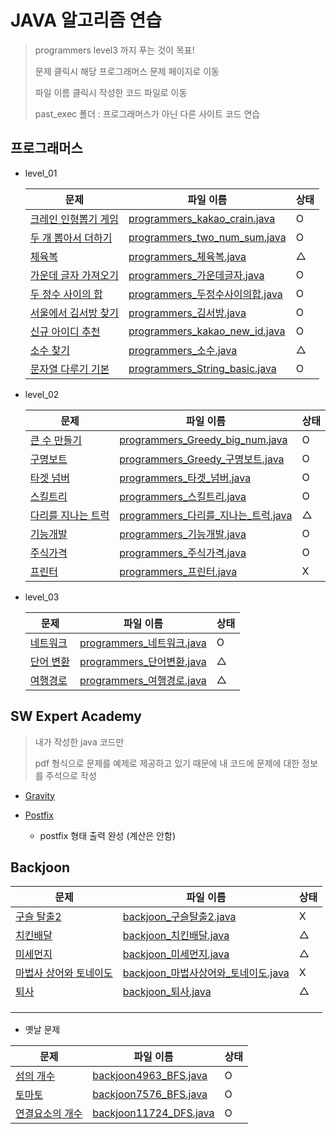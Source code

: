 # JAVA 알고리즘 연습

> programmers level3 까지 푸는 것이 목표!
>
> 문제 클릭시 해당 프로그래머스 문제 페이지로 이동
>
> 파일 이름 클릭시 작성한 코드 파일로 이동 
>
> past_exec 폴더 : 프로그래머스가 아닌 다른 사이트 코드 연습



## 프로그래머스

* level_01

  | 문제                                                         | 파일 이름                                                    | 상태 |
  | ------------------------------------------------------------ | ------------------------------------------------------------ | ---- |
  | [크레인 인형뽑기 게임](https://programmers.co.kr/learn/courses/30/lessons/64061#) | [programmers_kakao_crain.java](./programmers_level_01/programmers_kakao_crain.java) | O    |
  | [두 개 뽑아서 더하기](https://programmers.co.kr/learn/courses/30/lessons/68644) | [programmers_two_num_sum.java](./programmers_level_01/programmers_two_num_sum.java) | O    |
  | [체육복](https://programmers.co.kr/learn/courses/30/lessons/42862) | [programmers_체육복.java](./programmers_level_01/programmers_체육복.java) | △    |
  | [가운데 글자 가져오기](https://programmers.co.kr/learn/courses/30/lessons/12903?language=java) | [programmers_가운데글자.java](./programmers_level_01/programmers_가운데글자.java) | O    |
  | [두 정수 사이의 합](https://programmers.co.kr/learn/courses/30/lessons/12912) | [programmers_두정수사이의합.java](./programmers_level_01/programmers_두정수사이의합.java) | O    |
  | [서울에서 김서방 찾기](https://programmers.co.kr/learn/courses/30/lessons/12919) | [programmers_김서방.java](./programmers_level_01/programmers_김서방.java) | O    |
  | [신규 아이디 추천](https://programmers.co.kr/learn/courses/30/lessons/72410) | [programmers_kakao_new_id.java](./programmers_level_01/programmers_kakao_new_id.java) | O    |
  | [소수 찾기](https://programmers.co.kr/learn/courses/30/lessons/12921) | [programmers_소수.java](./programmers_level_01/programmers_소수.java) | △    |
  | [문자열 다루기 기본](https://programmers.co.kr/learn/courses/30/lessons/12918) | [programmers_String_basic.java]((./programmers_level_01/programmers_String_basic.java)) | O    |

* level_02

  | 문제                                                         | 파일 이름                                                    | 상태 |
  | ------------------------------------------------------------ | ------------------------------------------------------------ | ---- |
  | [큰 수 만들기](https://programmers.co.kr/learn/courses/30/lessons/42883) | [programmers_Greedy_big_num.java](./programmers_level_02/programmers_Greedy_big_num.java) | O    |
  | [구명보트](https://programmers.co.kr/learn/courses/30/lessons/42885) | [programmers_Greedy_구명보트.java](./programmers_level_02/programmers_Greedy_구명보트.java) | O    |
  | [타겟 넘버](https://programmers.co.kr/learn/courses/30/lessons/43165) | [programmers_타겟_넘버.java](./programmers_level_02/programmers_타겟_넘버.java) | O    |
  | [스킬트리](https://programmers.co.kr/learn/courses/30/lessons/49993) | [programmers_스킬트리.java](./programmers_level_02/programmers_스킬트리.java) | O    |
  | [다리를 지나는 트럭](https://programmers.co.kr/learn/courses/30/lessons/42583) | [programmers_다리를_지나는_트럭.java](./programmers_level_02/programmers_다리를_지나는_트럭.java) | △    |
  | [기능개발](https://programmers.co.kr/learn/courses/30/lessons/42586) | [programmers_기능개발.java](./programmers_level_02/programmers_기능개발.java) | O    |
  | [주식가격](https://programmers.co.kr/learn/courses/30/lessons/42584) | [programmers_주식가격.java](./programmers_level_02/programmers_주식가격.java) | O    |
  | [프린터](https://programmers.co.kr/learn/courses/30/lessons/42587) | [programmers_프린터.java](./programmers_level_02/programmers_프린터.java) | X    |

* level_03

  | 문제                                                         | 파일 이름                                                    | 상태 |
  | ------------------------------------------------------------ | ------------------------------------------------------------ | ---- |
  | [네트워크](https://programmers.co.kr/learn/courses/30/lessons/43162) | [programmers_네트워크.java](./programmers_level_03/programmers_네트워크.java) | O    |
  | [단어 변환](https://programmers.co.kr/learn/courses/30/lessons/43163) | [programmers_단어변환.java](./programmers_level_03/programmers_단어변환.java) | △    |
  | [여행경로](https://programmers.co.kr/learn/courses/30/lessons/43164) | [programmers_여행경로.java](./programmers_level_03/programmers_여행경로.java) | △    |

  

## SW Expert Academy

> 내가 작성한 java 코드만
>
> pdf 형식으로 문제를 예제로 제공하고 있기 때문에 내 코드에 문제에 대한 정보를 주석으로 작성

- [Gravity](./SW_Expert_Academy/SW_Expert_Academy_Gravity.java)

- [Postfix](./SW_Expert_Academy/SW_Expert_Academy_postfix.java)
  - postfix 형태 출력 완성 (계산은 안함)



## Backjoon

| 문제                                                         | 파일 이름                                                    | 상태 |
| ------------------------------------------------------------ | ------------------------------------------------------------ | ---- |
| [구슬 탈출2](https://www.acmicpc.net/problem/13460)          | [backjoon_구슬탈출2.java](./backjoon/backjoon_구슬탈출2.java) | X    |
| [치킨배달](https://www.acmicpc.net/problem/15686)            | [backjoon_치킨배달.java](./backjoon/backjoon_치킨배달.java)  | △    |
| [미세먼지](https://www.acmicpc.net/problem/17144)            | [backjoon_미세먼지.java](./backjoon/backjoon_미세먼지.java)  | △    |
| [마법사 상어와 토네이도](https://www.acmicpc.net/problem/20057) | [backjoon_마법사상어와_토네이도.java](./backjoon/backjoon_마법사상어와_토네이도.java) | X    |
| [퇴사](https://www.acmicpc.net/problem/14501)                | [backjoon_퇴사.java](./backjoon/backjoon_퇴사.java)          | △    |
|                                                              |                                                              |      |
|                                                              |                                                              |      |
|                                                              |                                                              |      |

- 옛날 문제

| 문제                                                     | 파일 이름                                                    | 상태 |
| -------------------------------------------------------- | ------------------------------------------------------------ | ---- |
| [섬의 개수](https://www.acmicpc.net/problem/4963)        | [backjoon4963_BFS.java](./past_exec/backjoon4963_BFS.java)   | O    |
| [토마토](https://www.acmicpc.net/problem/7576)           | [backjoon7576_BFS.java](./past_exec/backjoon7576_BFS.java)   | O    |
| [연결요소의 개수](https://www.acmicpc.net/problem/11724) | [backjoon11724_DFS.java](./past_exec/backjoon11724_DFS.java) | O    |

